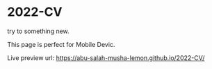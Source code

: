 # 2022-CV
try to something new.

This page is perfect for Mobile Devic.

Live preview url: https://abu-salah-musha-lemon.github.io/2022-CV/
    
